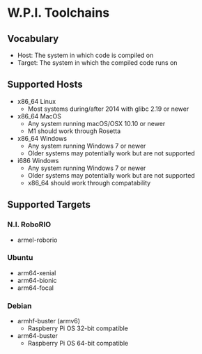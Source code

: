 # W.P.I. Toolchains

## Vocabulary
 * Host: The system in which code is compiled on
 * Target: The system in which the compiled code runs on 

## Supported Hosts
 * x86_64 Linux
   * Most systems during/after 2014 with glibc 2.19 or newer
 * x86_64 MacOS
   * Any system running macOS/OSX 10.10 or newer
   * M1 should work through Rosetta
 * x86_64 Windows
   * Any system running Windows 7 or newer
   * Older systems may potentially work but are not supported
 * i686 Windows
   * Any system running Windows 7 or newer
   * Older systems may potentially work but are not supported
   * x86_64 should work through compatability

## Supported Targets

### N.I. RoboRIO
 * armel-roborio

### Ubuntu
 * arm64-xenial
 * arm64-bionic
 * arm64-focal

### Debian
 * armhf-buster (armv6)
   * Raspberry Pi OS 32-bit compatible
 * arm64-buster
   * Raspberry Pi OS 64-bit compatible

